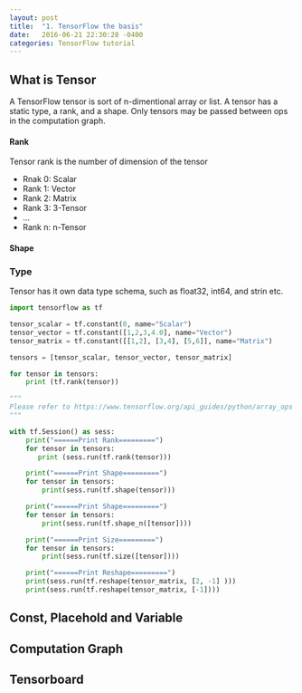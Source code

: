 ```yaml
---
layout: post
title:  "1. TensorFlow the basis"
date:   2016-06-21 22:30:28 -0400
categories: TensorFlow tutorial
---
```


## What is Tensor
A TensorFlow tensor is sort of n-dimentional array or list. A tensor has a static type, a rank, and a shape. 
Only tensors may be passed between ops in the computation graph. 


#### Rank
Tensor rank is the number of dimension of the tensor
   * Rnak 0: Scalar
   * Rank 1: Vector
   * Rank 2: Matrix
   * Rank 3: 3-Tensor
   * ...
   * Rank n: n-Tensor

#### Shape

### Type
Tensor has it own data type schema, such as float32, int64, and strin etc. 

```python
import tensorflow as tf

tensor_scalar = tf.constant(0, name="Scalar")
tensor_vector = tf.constant([1,2,3,4.0], name="Vector")
tensor_matrix = tf.constant([[1,2], [3,4], [5,6]], name="Matrix")

tensors = [tensor_scalar, tensor_vector, tensor_matrix]

for tensor in tensors:
    print (tf.rank(tensor))

"""
Please refer to https://www.tensorflow.org/api_guides/python/array_ops for tensor rank, shape and type information
"""

with tf.Session() as sess:
    print("======Print Rank=========")
    for tensor in tensors:
       print (sess.run(tf.rank(tensor)))

    print("======Print Shape=========")
    for tensor in tensors:
        print(sess.run(tf.shape(tensor)))

    print("======Print Shape=========")
    for tensor in tensors:
        print(sess.run(tf.shape_n([tensor])))

    print("======Print Size=========")
    for tensor in tensors:
        print(sess.run(tf.size([tensor])))

    print("======Print Reshape=========")
    print(sess.run(tf.reshape(tensor_matrix, [2, -1] )))
    print(sess.run(tf.reshape(tensor_matrix, [-1])))


```


## Const, Placehold and Variable

## Computation Graph

## Tensorboard